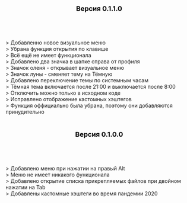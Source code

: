 <header><h3 style="color: black; font-size:18px">Версия 0.1.1.0</h3></header><br/> 
> Добавленно новое визуальное меню<br/>
> Убрана функция открытия по клавише<br/>
> Всё ещё не имеет функционала<br/>
> Добавлено два значка в шапке справа от профиля<br/>
> Значок оленя - открывает визуальное меню<br/>
> Значок луны - сменяет тему на Тёмную<br/>
> Добавлено переключение темы по системным часам<br/>
> Тёмная тема включается после 21:00 и выключается после 8:00<br/>
> Отключить можно только в исходном коде<br/>
> Исправлено отображение кастомных хэштегов<br/>
> Функция оффициально была убрана, поэтому они добавляются принудительно<br/>
<br/>  
<header><h3 style="color: black; font-size:18px">Версия 0.1.0.0</h3></header><br/>
> Добавлено меню при нажатии на правый Alt<br/>
> Меню не имеет никакого функционала<br/>
> Добавлено открытие списка прикрепляемых файлов при двойном нажатии на Tab<br/>
> Добавлены кастомные хэштеги во время пандемии 2020<br/>
